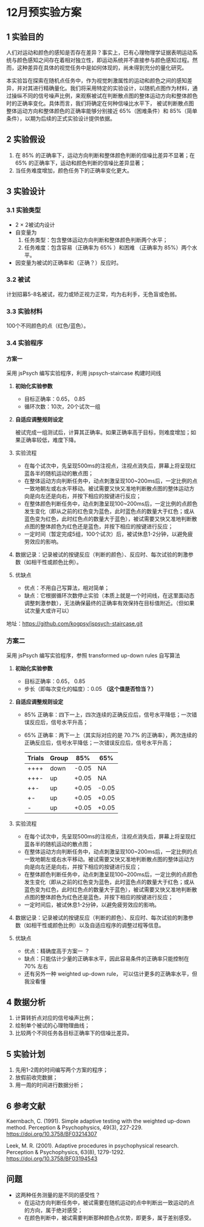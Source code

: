# 12月预实验方案

## 1 实验目的 

人们对运动和颜色的感知是否存在差异？事实上，已有心理物理学证据表明运动系统与颜色感知之间存在着相对独立性，即运动系统并不直接参与颜色感知过程。然而，这种差异在具体的视觉任务中是如何体现的，尚未得到充分的量化研究。

本实验旨在探索在随机点任务中，作为视觉刺激属性的运动和颜色之间的感知差异，并对其进行精确量化。我们将采用特定的实验设计，以随机点图作为材料，通过操纵不同的信号噪声比例，来观察被试在判断散点图的整体运动方向和整体颜色时的正确率变化。具体而言，我们将确定在何种信噪比水平下，
被试判断散点图整体运动方向和整体颜色的正确率能够分别接近 65%（困难条件）和 85%（简单条件），以期为后续的正式实验设计提供依据。

## 2 实验假设

1. 在 85% 的正确率下，运动方向判断和整体颜色判断的信噪比差异不显著；在 65% 的正确率下，运动和颜色判断的信噪比差异显著；
2. 当任务难度增加，颜色任务下的正确率变化更大。

## 3 实验设计

### 3.1 实验类型

- 2 × 2被试内设计
- 自变量为 
  1. 任务类型：包含整体运动方向判断和整体颜色判断两个水平；
  2. 任务难度：包含容易（正确率为 65% ）和困难 （正确率为 85%）两个水平。
- 因变量为被试的正确率和（正确？）反应时。

### 3.2 被试

计划招募5-8名被试，视力或矫正视力正常，均为右利手，无色盲或色弱。

### 3.3 实验材料

100个不同颜色的点（红色/蓝色）。

### 3.4 实验程序

#### 方案一

采用 jsPsych 编写实验程序，利用 jspsych-staircase 构建时间线

1. **初始化实验参数**
   - 目标正确率：0.65， 0.85
   - 循环次数：10次，20个试次一组

2. **自适应调整规则设定**
   
   被试完成一组测试后，计算其正确率。如果正确率高于目标，则难度增加；如果正确率较低，难度下降。

3. 实验流程
   - 在每个试次中，先呈现500ms的注视点，注视点消失后，屏幕上将呈现红蓝各半的随机运动的散点图；
   - 在整体运动方向判断任务中，动点刺激呈现100~200ms后，一定比例的点一致地朝左或右水平移动。被试需要又快又准地判断散点图的整体运动方向是向左还是向右，并按下相应的按键进行反应；
   - 在整体颜色判断任务中，动点刺激呈现100~200ms后，一定比例的点颜色发生变化（即从之前的红色变为蓝色，此时蓝色点的数量大于红色；或从蓝色变为红色，此时红色点的数量大于蓝色），被试需要又快又准地判断散点图的整体颜色为红色还是蓝色，并按下相应的按键进行反应；
   - 一定时间（暂定完成5组，100个试次）后，被试休息1-2分钟，以避免疲劳效应的影响。

4. 数据记录：记录被试的按键反应（判断的颜色）、反应时、每次试验的刺激参数（如相干性或颜色比例）。

5. 优缺点
   - 优点：不用自己写算法，相对简单；
   - 缺点：它根据循环次数停止实验（本质上就是一个时间线，在这里面动态调整刺激参数），无法确保最终的正确率有效保持在目标值附近。（但如果试次量大或许可以）
  
地址：<https://github.com/kogpsy/jspsych-staircase.git>

### 方案二

采用 jsPsych 编写实验程序，参照 transformed up-down rules 自写算法 

1. **初始化实验参数**
   - 目标正确率：0.65， 0.85
   - 步长（即每次变化的幅度）：0.05 **（这个值是否恰当？）**

2. **自适应调整规则设定**
   
   - 85% 正确率：四下一上，四次连续的正确反应后，信号水平降低；一次错误反应后，信号水平升高；
   - 65% 正确率：两下一上（其实际对应的是 70.7% 的正确率），两次连续的正确反应后，信号水平降低；一次错误反应后，信号水平升高；

      | Trials| Group | 85% | 65%  |     
      |-------|-------|-----|------|     
      |++++   | down  |-0.05| NA   |
      |+++-   | up    |+0.05| NA   |
      |++-    | up    |+0.05| -0.05|
      |+-     | up    |+0.05| +0.05|
      |-      | up    |+0.05| +0.05|
      

3. 实验流程
   - 在每个试次中，先呈现500ms的注视点，注视点消失后，屏幕上将呈现红蓝各半的随机运动的散点图；
   - 在整体运动方向判断任务中，动点刺激呈现100~200ms后，一定比例的点一致地朝左或右水平移动。被试需要又快又准地判断散点图的整体运动方向是向左还是向右，并按下相应的按键进行反应；
   - 在整体颜色判断任务中，动点刺激呈现100~200ms后，一定比例的点颜色发生变化（即从之前的红色变为蓝色，此时蓝色点的数量大于红色；或从蓝色变为红色，此时红色点的数量大于蓝色），被试需要又快又准地判断散点图的整体颜色为红色还是蓝色，并按下相应的按键进行反应；
   - 一定时间后，被试休息1-2分钟，以避免疲劳效应的影响。

4. 数据记录：记录被试的按键反应（判断的颜色）、反应时、每次试验的刺激参数（如相干性或颜色比例）以及自适应程序的调整过程等信息。

5. 优缺点
   - 优点：精确度高于方案一 ？
   - 缺点：只能估计少量的正确率水平，因此容易条件的正确率只能控制在 70% 左右
   - 还有另外一种 weighted up-down rule， 可以估计更多的正确率水平，但我没看懂

## 4 数据分析
1. 计算转折点对应的信号噪声比例；
2. 绘制单个被试的心理物理曲线；
3. 比较两个不同任务各目标正确率下的信噪比差异。

## 5 实验计划
1. 先用1-2周的时间编写两个方案的程序；
2. 放假前收完数据；
3. 用一周的时间进行数据分析；

## 6 参考文献
Kaernbach, C. (1991). Simple adaptive testing with the weighted up-down method. Perception & Psychophysics, 49(3), 227-229. https://doi.org/10.3758/BF03214307 

Leek, M. R. (2001). Adaptive procedures in psychophysical research. Perception & Psychophysics, 63(8), 1279-1292. https://doi.org/10.3758/BF03194543 


## 问题
- 这两种任务测量的是不同的感受性？
   - 在运动方向判断任务中，被试需要在随机运动的点中判断出一致运动的点的方向，属于绝对感受；
   - 在颜色判断中，被试需要判断那种颜色占优势，即更多，属于差别感受。
